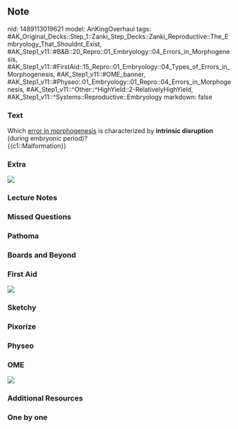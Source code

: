 ## Note
nid: 1489113019621
model: AnKingOverhaul
tags: #AK_Original_Decks::Step_1::Zanki_Step_Decks::Zanki_Reproductive::The_Embryology_That_Shouldnt_Exist, #AK_Step1_v11::#B&B::20_Repro::01_Embryology::04_Errors_in_Morphogenesis, #AK_Step1_v11::#FirstAid::15_Repro::01_Embryology::04_Types_of_Errors_in_Morphogenesis, #AK_Step1_v11::#OME_banner, #AK_Step1_v11::#Physeo::01_Embryology::01_Repro::04_Errors_in_Morphogenesis, #AK_Step1_v11::^Other::^HighYield::2-RelativelyHighYield, #AK_Step1_v11::^Systems::Reproductive::Embryology
markdown: false

### Text
<div>
  <div>
    Which <u>error in morphogenesis</u> is characterized by
    <b>intrinsic disruption</b> (during embryonic period)?
  </div>
  <div>
    {{c1::Malformation}}
  </div>
</div>

### Extra
<img src="paste-1031900252602604.jpg">

### Lecture Notes


### Missed Questions


### Pathoma


### Boards and Beyond


### First Aid
<img src="tmp9ofZbV.png">

### Sketchy


### Pixorize


### Physeo


### OME
<div class="ome-widget">
  <a href="https://onlinemeded.org?ref=anki"><img src=
  "_OME_AnkiFlashcards_General_7.png"></a>
</div>

### Additional Resources


### One by one

